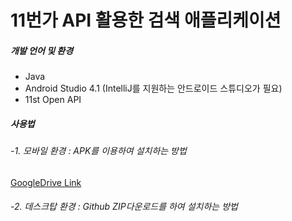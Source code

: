 # 11번가 API 활용한 검색 애플리케이션

##### 개발 언어 및 환경
- Java 
- Android Studio 4.1 (IntelliJ를 지원하는 안드로이드 스튜디오가 필요)
- 11st Open API


##### 사용법

###### -1. 모바일 환경 : APK를 이용하여 설치하는 방법

   [GoogleDrive Link][googlelink]

[googlelink]:https://drive.google.com/file/d/1V5THzUNGr7L4wuoZ8wWi68q_L_c5cVyp/view?usp=sharing


###### -2. 데스크탑 환경 : Github ZIP다운로드를 하여 설치하는 방법

